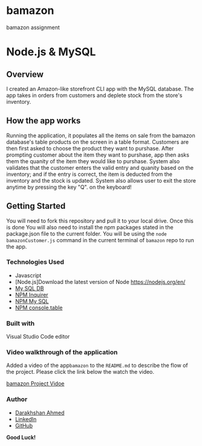 # bamazon
bamazon assignment


# Node.js & MySQL

## Overview

I created an Amazon-like storefront CLI app with the MySQL database. The app takes in orders from customers and deplete stock from the store's inventory. 

## How the app works

Running the application, it populates all the items on sale from the bamazon database's table products on the screen in a table format. Customers are then first asked to choose the product they want to purshase. After prompting customer about the item they want to purshase, app then asks them the quanity of the item they would like to purshase. System also validates that the customer enters the valid entry and quanity based on the inventory; and if the entry is correct, the item is deducted from the inventory and the stock is updated. System also allows user to exit the store anytime by pressing the key "Q". on the keyboard!

## Getting Started

You will need to fork this repository and pull it to your local drive. Once this is done You will also need to install the npm packages stated in the package.json file to the current folder. You will be using the  `node bamazonCustomer.js` command in the current terminal of `bamazon` repo to run the app.

### Technologies Used

* Javascript
* [Node.js]Download the latest version of Node https://nodejs.org/en/
* [My SQL DB](https://dev.mysql.com/downloads/mysql/)
* [NPM Inquirer](https://www.npmjs.com/package/inquirer)
* [NPM My SQL](https://www.npmjs.com/package/mysql)
* [NPM console.table](https://www.npmjs.com/package/console.table)

### Built with

 Visual Studio Code editor


### Video walkthrough of the application

Added a video of the app`bamazon` to the `README.md` to describe the flow of the project.
Please click the link below the watch the video.

 [bamazon Project Vidoe](https://drive.google.com/file/d/1l1AvKCxO3N12wBBd6C6pAVmpV2OSQF3v/view)

### Author

* [Darakhshan Ahmed](https://dara9234.github.io/Bootstrap-Portfolio/)
* [LinkedIn](https://www.linkedin.com/feed/)
* [GitHub](https://github.com/dara9234)

**Good Luck!**
